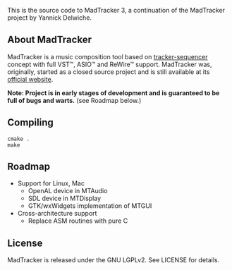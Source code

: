 This is the source code to MadTracker 3, a continuation of the MadTracker
project by Yannick Delwiche.

About MadTracker
----------------
MadTracker is a music composition tool based on
[tracker-sequencer](https://en.wikipedia.org/wiki/Music_tracker)
concept with full VST™, ASIO™ and ReWire™ support. MadTracker was,
originally, started as a closed source project and is still available
at its [official  website](http://www.madtracker.org/about.php).

**Note: Project is in early stages of development and is guaranteed
to be full of bugs and warts.** (see Roadmap below.)

Compiling
------
```shell
cmake .
make
```

Roadmap
-------
- Support for Linux, Mac
    - OpenAL device in MTAudio
    - SDL device in MTDisplay
    - GTK/wxWidgets implementation of MTGUI
- Cross-architecture support
    - Replace ASM routines with pure C


License
-------
MadTracker is released under the GNU LGPLv2. See LICENSE for details.

